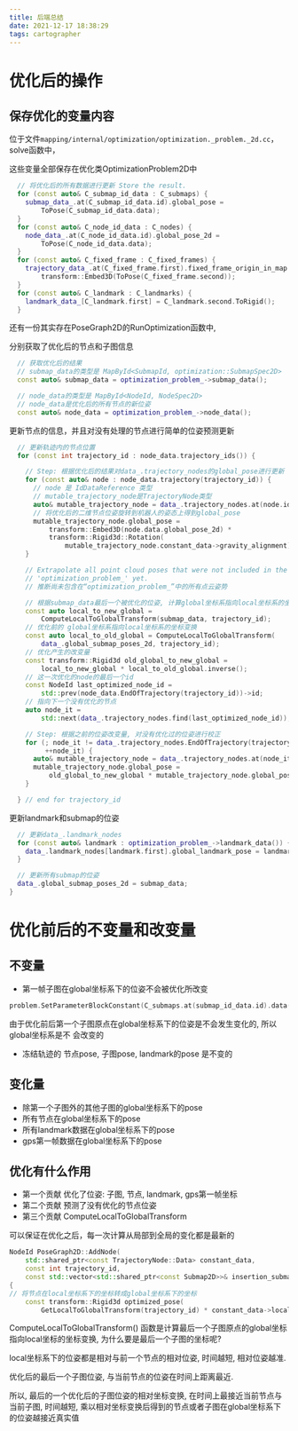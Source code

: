 ```yaml
---
title: 后端总结
date: 2021-12-17 18:38:29
tags: cartographer
---
```


# 优化后的操作

## 保存优化的变量内容

位于文件`mapping/internal/optimization/optimization._problem._2d.cc`，solve函数中，

这些变量全部保存在优化类OptimizationProblem2D中

```c++
  // 将优化后的所有数据进行更新 Store the result.
  for (const auto& C_submap_id_data : C_submaps) {
    submap_data_.at(C_submap_id_data.id).global_pose =
        ToPose(C_submap_id_data.data);
  }
  for (const auto& C_node_id_data : C_nodes) {
    node_data_.at(C_node_id_data.id).global_pose_2d =
        ToPose(C_node_id_data.data);
  }
  for (const auto& C_fixed_frame : C_fixed_frames) {
    trajectory_data_.at(C_fixed_frame.first).fixed_frame_origin_in_map =
        transform::Embed3D(ToPose(C_fixed_frame.second));
  }
  for (const auto& C_landmark : C_landmarks) {
    landmark_data_[C_landmark.first] = C_landmark.second.ToRigid();
  }
```

还有一份其实存在PoseGraph2D的RunOptimization函数中,

分别获取了优化后的节点和子图信息

```c++
  // 获取优化后的结果
  // submap_data的类型是 MapById<SubmapId, optimization::SubmapSpec2D> 
  const auto& submap_data = optimization_problem_->submap_data();

  // node_data的类型是 MapById<NodeId, NodeSpec2D>
  // node_data是优化后的所有节点的新位姿
  const auto& node_data = optimization_problem_->node_data();
```

更新节点的信息，并且对没有处理的节点进行简单的位姿预测更新

```c++
  // 更新轨迹内的节点位置
  for (const int trajectory_id : node_data.trajectory_ids()) {

    // Step: 根据优化后的结果对data_.trajectory_nodes的global_pose进行更新
    for (const auto& node : node_data.trajectory(trajectory_id)) {
      // node 是 IdDataReference 类型
      // mutable_trajectory_node是TrajectoryNode类型
      auto& mutable_trajectory_node = data_.trajectory_nodes.at(node.id);
      // 将优化后的二维节点位姿旋转到机器人的姿态上得到global_pose
      mutable_trajectory_node.global_pose =
          transform::Embed3D(node.data.global_pose_2d) * 
          transform::Rigid3d::Rotation(
              mutable_trajectory_node.constant_data->gravity_alignment);
    }

    // Extrapolate all point cloud poses that were not included in the
    // 'optimization_problem_' yet.
    // 推断尚未包含在“optimization_problem_”中的所有点云姿势

    // 根据submap_data最后一个被优化的位姿, 计算global坐标系指向local坐标系的坐标变换
    const auto local_to_new_global =
        ComputeLocalToGlobalTransform(submap_data, trajectory_id);
    // 优化前的 global坐标系指向local坐标系的坐标变换
    const auto local_to_old_global = ComputeLocalToGlobalTransform(
        data_.global_submap_poses_2d, trajectory_id);
    // 优化产生的改变量
    const transform::Rigid3d old_global_to_new_global =
        local_to_new_global * local_to_old_global.inverse();
    // 这一次优化的node的最后一个id
    const NodeId last_optimized_node_id =
        std::prev(node_data.EndOfTrajectory(trajectory_id))->id;
    // 指向下一个没有优化的节点
    auto node_it =
        std::next(data_.trajectory_nodes.find(last_optimized_node_id));

    // Step: 根据之前的位姿改变量, 对没有优化过的位姿进行校正
    for (; node_it != data_.trajectory_nodes.EndOfTrajectory(trajectory_id);
         ++node_it) {
      auto& mutable_trajectory_node = data_.trajectory_nodes.at(node_it->id);
      mutable_trajectory_node.global_pose =
          old_global_to_new_global * mutable_trajectory_node.global_pose;
    }

  } // end for trajectory_id
```

更新landmark和submap的位姿

```c++
  // 更新data_.landmark_nodes
  for (const auto& landmark : optimization_problem_->landmark_data()) {
    data_.landmark_nodes[landmark.first].global_landmark_pose = landmark.second;
  }

  // 更新所有submap的位姿
  data_.global_submap_poses_2d = submap_data;
}
```

# 优化前后的不变量和改变量

## 不变量

- 第一帧子图在global坐标系下的位姿不会被优化所改变

```c++
problem.SetParameterBlockConstant(C_submaps.at(submap_id_data.id).data());
```

由于优化前后第一个子图原点在global坐标系下的位姿是不会发生变化的, 所以global坐标系是不
会改变的

- 冻结轨迹的 节点pose, 子图pose, landmark的pose 是不变的

## 变化量

- 除第一个子图外的其他子图的global坐标系下的pose
- 所有节点在global坐标系下的pose
- 所有landmark数据在global坐标系下的pose
- gps第一帧数据在global坐标系下的pose

## 优化有什么作用

- 第一个贡献 优化了位姿: 子图, 节点, landmark, gps第一帧坐标
- 第二个贡献 预测了没有优化的节点位姿
- 第三个贡献 ComputeLocalToGlobalTransform

可以保证在优化之后，每一次计算从局部到全局的变化都是最新的

```c++
NodeId PoseGraph2D::AddNode(
    std::shared_ptr<const TrajectoryNode::Data> constant_data,
    const int trajectory_id,
    const std::vector<std::shared_ptr<const Submap2D>>& insertion_submaps)
{
// 将节点在local坐标系下的坐标转成global坐标系下的坐标
	const transform::Rigid3d optimized_pose(
		GetLocalToGlobalTransform(trajectory_id) * constant_data->local_pose);
```

ComputeLocalToGlobalTransform() 函数是计算最后一个子图原点的global坐标指向local坐标的坐标变换, 为什么要是最后一个子图的坐标呢?

local坐标系下的位姿都是相对与前一个节点的相对位姿, 时间越短, 相对位姿越准.

优化后的最后一个子图位姿, 与当前节点的位姿在时间上距离最近.

所以, 最后的一个优化后的子图位姿的相对坐标变换, 在时间上最接近当前节点与当前子图, 时间越短, 乘以相对坐标变换后得到的节点或者子图在global坐标系下的位姿越接近真实值
